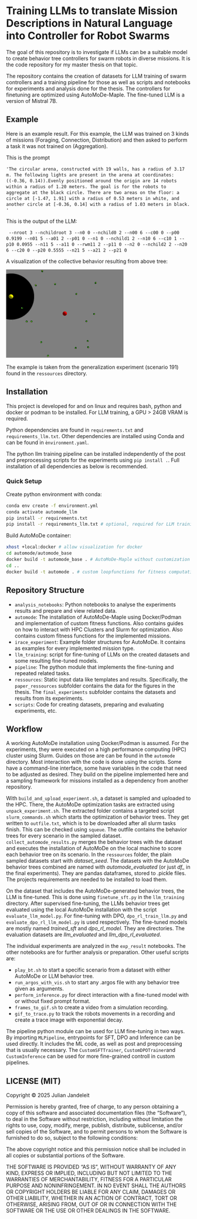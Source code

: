 # Training LLMs to translate Mission Descriptions in Natural Language into Controller for Robot Swarms

The goal of this repository is to investigate if LLMs can be a suitable model to create behavior tree controllers for swarm robots in diverse missions. It is the code repository for my master thesis on that topic. 

The repository contains the creation of datasets for LLM training of swarm controllers and a training pipeline for those as well as scripts and notebooks for experiments and analysis done for the thesis. The controllers for finetuning are optimized using AutoMoDe-Maple. The fine-tuned LLM is a version of Mistral 7B.

## Example

Here is an example result. For this example, the LLM was trained on 3 kinds of missions (Foraging, Connection, Distribution) and then asked to perform a task it was not trained on (Aggregation).

This is the prompt
```
'The circular arena, constructed with 19 walls, has a radius of 3.17 m. The following lights are present in the arena at coordinates: ((-0.36, 0.14)).Evenly positioned around the origin are 14 robots within a radius of 1.20 meters. The goal is for the robots to aggregate at the black circle. There are two areas on the floor: a circle at [-1.47, 1.91] with a radius of 0.53 meters in white, and another circle at [-0.36, 0.14] with a radius of 1.03 meters in black. '
```

This is the output of the LLM:
```
 --nroot 3 --nchildroot 3 --n0 0 --nchild0 2 --n00 6 --c00 0 --p00 0.9199 --n01 5 --a01 2 --p01 0 --n1 0 --nchild1 2 --n10 6 --c10 1 --p10 0.0955 --n11 5 --a11 0 --rwm11 2 --p11 0 --n2 0 --nchild2 2 --n20 6 --c20 0 --p20 0.5555 --n21 5 --a21 2 --p21 0

```

A visualization of the collective behavior resulting from above tree:

![video](ressources/paper_ressources/llm_generalization/scenario_191/video.gif)

The example is taken from the generalization experiment (scenario 191) found in the `ressources` directory.


## Installation

This project is developed for and on linux and requires bash, python and docker or podman to be installed. For LLM training, a GPU > 24GB VRAM is required.

Python dependencies are found in `requirements.txt` and `requirements_llm.txt`. Other dependencies are installed using Conda and can be found in `ènvironment.yaml`. 

The python llm training pipeline can be installed independently of the post and preprocessing scripts for the experiments using `pip install .`. Full installation of all dependencies as below is recommended.

### Quick Setup

Create python environment with conda:
```bash
conda env create -f environment.yml
conda activate automode_llm
pip install -r requirements.txt
pip install -r requirements_llm.txt # optional, required for LLM training
```

Build AutoMoDe container:
```bash
xhost +local:docker # allow visualization for docker
cd automode/automode_base
docker build -t automode_base . # AutoMoDe-Maple without customization
cd ..
docker build -t automode . # custom loopfunctions for fitness computation
```

## Repository Structure

 - `analysis_notebooks`: Python notebooks to analyse the experiments results and prepare and view related data.
 - `automode`: The installation of AutoMoDe-Maple using Docker/Podman and implementation of custom fitness functions. Also contains guides on how to interact with HPC Clusters and Slurm for optimization. Also contains custom fitness functions for the implemented missions.
 - `irace_experiment`: Example folder structures for AutoMoDe. It contains as examples for every implemented mission type.
 - `llm_training`: script for fine-tuning of LLMs on the created datasets and some resulting fine-tuned models.
 - `pipeline`: The python module that implements the fine-tuning and repeated related tasks.
 - `ressources`: Static input data like templates and results. Specifically, the `paper_ressources` subfolder contains the data for the figures in the thesis. The `final_experiments` subfolder contains the datasets and results from its experiments.
 - `scripts`: Code for creating datasets, preparing and evaluating experiments, etc.


## Workflow

A working AutoMoDe installation using Docker/Podman is assumed. For the experiments, they were executed on a high performance computing (HPC) cluster using Slurm. Guides on those are can be found in the `automode` directory. Most interaction with the code is done using the scripts. Some have a command-line interface, some have variables in the code that need to be adjusted as desired. They build on the pipeline implemented here and a sampling framework for missions installed as a dependency from another repository. 

With `build_and_upload_experiment.sh`, a dataset is sampled and uploaded to the HPC. There, the AutoMoDe optimization tasks are extracted using `unpack_experiment.sh`. The extracted folder contains a targeted script `slurm_commands.sh` which starts the optimization of behavior trees. They get written to `outfile.txt`, which is to be downloaded after all slurm tasks finish. This can be checked using `squeue`. The outfile contains the behavior trees for every scenario in the sampled dataset. `collect_automode_results.py` merges the behavior trees with the dataset and executes the installation of AutoMoDe on the local machine to score each behavior tree on its scenario. 
In the `ressources` folder, the plain sampled datasets start with _dataset\_seed_. The datasets with the AutoMoDe behavior trees combined are named with _automode\_evaluated_ (or just _df\__ in the final experiments). They are pandas dataframes, stored to .pickle files. The projects requirements are needed to be installed to load them.

On the dataset that includes the AutoMoDe-generated behavior trees, the LLM is fine-tuned. This is done using `finetune_sft.py` in the `llm_training` directory. After supervised fine-tuning, the LLMs behavior trees get evaluated using the local AutoMoDe installation with the script `evaluate_llm_model.py`. For fine-tuning with DPO, `dpo_rl_train_llm.py` and `evaluate_dpo_rl_llm_model.py` is used respectively. The fine-tuned models are mostly named _trained\_sft_ and _dpo\_rl\_model_. They are directories. The evaluation datasets are _llm\_evaluated_ and _llm\_dpo\_rl\_evaluated_.

The individual experiments are analyzed in the `exp_result` notebooks. The other notebooks are for further analysis or preparation. Other useful scripts are:
 - `play_bt.sh` to start a specific scenario from a dataset with either AutoMoDe or LLM behavior tree.
 - `run_argos_with_vis.sh` to start any .argos file with any behavior tree given as arguments.
 - `perform_inference.py` for direct interaction with a fine-tuned model with or without fixed prompt format.
 - `frames_to_gif.sh` to create a video from a simulation recording.
 - `gif_to_trace.py` to track the robots movements in a recording and create a trace image with exponential decay.

The pipeline python module can be used for LLM fine-tuning in two ways. By importing `MLPipeline`, entrypoints for SFT, DPO and Inference can be used directly. It includes the ML code, as well as post and preprocessing that is usually necessary. The `CustomSFTTrainer`, `CustomDPOTrainer`and `CustomInference` can be used for more fine-grained controll in custom pipelines.

## LICENSE (MIT)

Copyright © 2025 Julian Jandeleit

Permission is hereby granted, free of charge, to any person obtaining a copy of this software and associated documentation files (the “Software”), to deal in the Software without restriction, including without limitation the rights to use, copy, modify, merge, publish, distribute, sublicense, and/or sell copies of the Software, and to permit persons to whom the Software is furnished to do so, subject to the following conditions:

The above copyright notice and this permission notice shall be included in all copies or substantial portions of the Software.

THE SOFTWARE IS PROVIDED “AS IS”, WITHOUT WARRANTY OF ANY KIND, EXPRESS OR IMPLIED, INCLUDING BUT NOT LIMITED TO THE WARRANTIES OF MERCHANTABILITY, FITNESS FOR A PARTICULAR PURPOSE AND NONINFRINGEMENT. IN NO EVENT SHALL THE AUTHORS OR COPYRIGHT HOLDERS BE LIABLE FOR ANY CLAIM, DAMAGES OR OTHER LIABILITY, WHETHER IN AN ACTION OF CONTRACT, TORT OR OTHERWISE, ARISING FROM, OUT OF OR IN CONNECTION WITH THE SOFTWARE OR THE USE OR OTHER DEALINGS IN THE SOFTWARE.